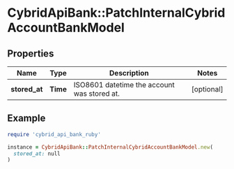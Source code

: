 # CybridApiBank::PatchInternalCybridAccountBankModel

## Properties

| Name | Type | Description | Notes |
| ---- | ---- | ----------- | ----- |
| **stored_at** | **Time** | ISO8601 datetime the account was stored at. | [optional] |

## Example

```ruby
require 'cybrid_api_bank_ruby'

instance = CybridApiBank::PatchInternalCybridAccountBankModel.new(
  stored_at: null
)
```


